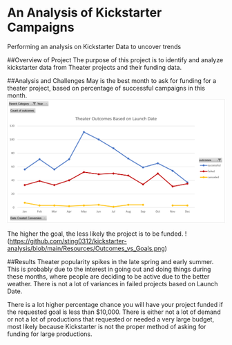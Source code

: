 # An Analysis of Kickstarter Campaigns
Performing an analysis on Kickstarter Data to uncover trends

##Overview of Project
The purpose of this project is to identify and analyze kickstarter data from Theater projects and their funding data.

##Analysis and Challenges
May is the best month to ask for funding for a theater project, based on percentage of successful campaigns in this month.
![This is an image](https://github.com/sting0312/kickstarter-analysis/blob/main/Resources/Theater_Outcomes_vs_Launch.png)

The higher the goal, the less likely the project is to be funded.
!(https://github.com/sting0312/kickstarter-analysis/blob/main/Resources/Outcomes_vs_Goals.png)


##Results
Theater popularity spikes in the late spring and early summer. This is probably due to the interest in going out and doing things during these months, where people are deciding to be active due to the better weather.
There is not a lot of variances in failed projects based on Launch Date.

There is a lot higher percentage chance you will have your project funded if the requested goal is less than $10,000.
There is either not a lot of demand or not a lot of productions that requested or needed a very large budget, most likely because Kickstarter is not the proper method of asking for funding for large productions.

